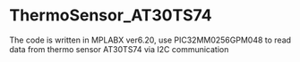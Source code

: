 # ThermoSensor_AT30TS74
The code is written in MPLABX ver6.20, use PIC32MM0256GPM048 to read data from thermo sensor AT30TS74 via I2C communication
